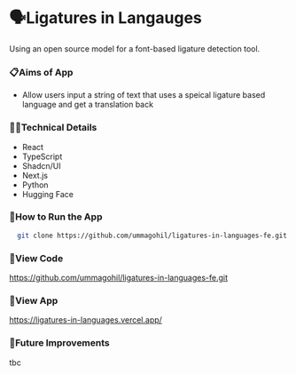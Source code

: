 # 🗣️Ligatures in Langauges
Using an open source model for a font-based ligature detection tool.

### 📋Aims of App
- Allow users input a string of text that uses a speical ligature based language and get a translation back
  
### 👩‍💻Technical Details

- React
- TypeScript
- Shadcn/UI
- Next.js
- Python
- Hugging Face

### 🔧How to Run the App
```bash
  git clone https://github.com/ummagohil/ligatures-in-languages-fe.git
```

### 👀View Code
https://github.com/ummagohil/ligatures-in-languages-fe.git

### 👀View App
https://ligatures-in-languages.vercel.app/

### 💭Future Improvements
tbc
